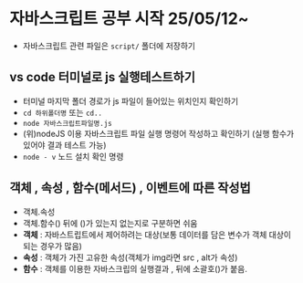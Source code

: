 # 자바스크립트 공부 시작 25/05/12~
* 자바스크립트 관련 파일은 `script/` 폴더에 저장하기
## vs code 터미널로 js 실행테스트하기
* 터미널 마지막 폴더 경로가 js 파일이 들어있는 위치인지 확인하기
* `cd 하위폴더명` 또는 `cd..`
* `node 자바스크립트파일명.js`
* (위)nodeJS 이용 자바스크립트 파일 실행 명령어 작성하고 확인하기 (실행 함수가 있어야 결과 테스트 가능)
* `node - v` 노드 설치 확인 명령
## 객체 , 속성 , 함수(메서드) , 이벤트에 따른 작성법
* 객체.속성 
* 객체.함수() 뒤에 ()가 있는지 없는지로 구분하면 쉬움
* **객체** : 자바스트립트에서 제어하려는 대상(보통 데이터를 담은 변수가 객체 대상이 되는 경우가 많음)
* **속성** : 객체가 가진 고유한 속성(객체가 img라면 src , alt가 속성)
* **함수** : 객체를 이용한 자바스크립의 실행결과 , 뒤에 소괄호()가 붙음.


